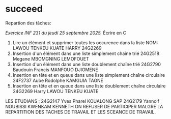 # succeed

Repartion des tâches:

*Exercice INF 231 du jeudi 25 septembre 2025.*
Écrire en C
1. Lire un élément et supprimer toutes les occurence dans la liste
NOM: LAWOU TENKEU KUATE HARRY 24G2269 
2. Insertion d'un élément dans une liste simplement chaîne trié 
24G2518 Megane MBOMGNING LEMOFOUET
3. Insertion d'un élément dans une liste doublement chaîne trié 
24G2790 Baudouin Francis MANFOUO DJIOMENE
4. Insertion en tête et en queue dans une liste simplement chaîne circulaire 
24F2737 Aube Rodolphe KAMGUIA TAGNE 
5. Insertion en tête et en queue dans une liste doublement chaîne circulaire 
24G2269 Harry LAWOU TENKEU KUATE 

LES ETUDIANS :
24G2147 Yves Pharel KOUALONG SAP
24G2179 Yannolf NOUBISSI KWENKAM KENNETH
ON REFUSER DE PARTICIPER MALGRÉ LA REPARTITION DES TACHES DE TRAVAIL ET LES SCEANCE DE TRAVAIL.
